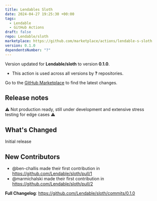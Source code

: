 ```yaml
---
title: Lendables Sloth
date: 2024-04-27 19:25:30 +00:00
tags:
  - Lendable
  - GitHub Actions
draft: false
repo: Lendable/sloth
marketplace: https://github.com/marketplace/actions/lendable-s-sloth
version: 0.1.0
dependentsNumber: "?"
---
```



Version updated for **Lendable/sloth** to version **0.1.0**.
- This action is used across all versions by **?** repositories.

Go to the [GitHub Marketplace](https://github.com/marketplace/actions/lendable-s-sloth) to find the latest changes.

## Release notes

⚠️ Not production ready, still under development and extensive stress testing for edge cases ⚠️ 

## What's Changed
Initial release

## New Contributors
* @ben-challis made their first contribution in https://github.com/Lendable/sloth/pull/1
* @marmichalski made their first contribution in https://github.com/Lendable/sloth/pull/2

**Full Changelog**: https://github.com/Lendable/sloth/commits/0.1.0
